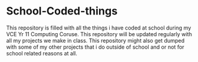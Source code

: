 # School-Coded-things
This repository is filled with all the things i have coded at school during my VCE Yr 11 Computing Coruse. This repository will be updated regularly with all my projects we make in class. This repository might also get dumped with some of my other projects that i do outside of school and or not for school related reasons at all.
